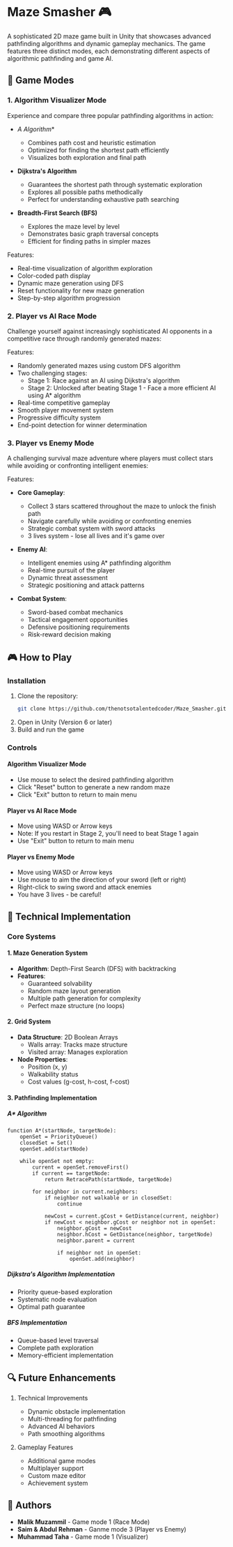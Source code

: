 # Maze Smasher 🎮

A sophisticated 2D maze game built in Unity that showcases advanced pathfinding algorithms and dynamic gameplay mechanics. The game features three distinct modes, each demonstrating different aspects of algorithmic pathfinding and game AI.

## 🎯 Game Modes

### 1. Algorithm Visualizer Mode
Experience and compare three popular pathfinding algorithms in action:

- **A* Algorithm**
  - Combines path cost and heuristic estimation
  - Optimized for finding the shortest path efficiently
  - Visualizes both exploration and final path
  
- **Dijkstra's Algorithm**
  - Guarantees the shortest path through systematic exploration
  - Explores all possible paths methodically
  - Perfect for understanding exhaustive path searching
  
- **Breadth-First Search (BFS)**
  - Explores the maze level by level
  - Demonstrates basic graph traversal concepts
  - Efficient for finding paths in simpler mazes

Features:
- Real-time visualization of algorithm exploration
- Color-coded path display
- Dynamic maze generation using DFS
- Reset functionality for new maze generation
- Step-by-step algorithm progression

### 2. Player vs AI Race Mode
Challenge yourself against increasingly sophisticated AI opponents in a competitive race through randomly generated mazes:

Features:
- Randomly generated mazes using custom DFS algorithm
- Two challenging stages:
  - Stage 1: Race against an AI using Dijkstra's algorithm
  - Stage 2: Unlocked after beating Stage 1 - Face a more efficient AI using A* algorithm
- Real-time competitive gameplay
- Smooth player movement system
- Progressive difficulty system
- End-point detection for winner determination

### 3. Player vs Enemy Mode
A challenging survival maze adventure where players must collect stars while avoiding or confronting intelligent enemies:

Features:
- **Core Gameplay**:
  - Collect 3 stars scattered throughout the maze to unlock the finish path
  - Navigate carefully while avoiding or confronting enemies
  - Strategic combat system with sword attacks
  - 3 lives system - lose all lives and it's game over

- **Enemy AI**:
  - Intelligent enemies using A* pathfinding algorithm
  - Real-time pursuit of the player
  - Dynamic threat assessment
  - Strategic positioning and attack patterns

- **Combat System**:
  - Sword-based combat mechanics
  - Tactical engagement opportunities
  - Defensive positioning requirements
  - Risk-reward decision making

## 🎮 How to Play

### Installation
1. Clone the repository:
   ```bash
   git clone https://github.com/thenotsotalentedcoder/Maze_Smasher.git
   ```
2. Open in Unity (Version 6 or later)
3. Build and run the game

### Controls

#### Algorithm Visualizer Mode
- Use mouse to select the desired pathfinding algorithm
- Click "Reset" button to generate a new random maze
- Click "Exit" button to return to main menu

#### Player vs AI Race Mode
- Move using WASD or Arrow keys
- Note: If you restart in Stage 2, you'll need to beat Stage 1 again
- Use "Exit" button to return to main menu

#### Player vs Enemy Mode
- Move using WASD or Arrow keys
- Use mouse to aim the direction of your sword (left or right)
- Right-click to swing sword and attack enemies
- You have 3 lives - be careful!

## 🔧 Technical Implementation

### Core Systems

#### 1. Maze Generation System
- **Algorithm**: Depth-First Search (DFS) with backtracking
- **Features**:
  - Guaranteed solvability
  - Random maze layout generation
  - Multiple path generation for complexity
  - Perfect maze structure (no loops)

#### 2. Grid System
- **Data Structure**: 2D Boolean Arrays
  - Walls array: Tracks maze structure
  - Visited array: Manages exploration
- **Node Properties**:
  - Position (x, y)
  - Walkability status
  - Cost values (g-cost, h-cost, f-cost)

#### 3. Pathfinding Implementation

##### A* Algorithm
```pseudocode
function A*(startNode, targetNode):
    openSet = PriorityQueue()
    closedSet = Set()
    openSet.add(startNode)
    
    while openSet not empty:
        current = openSet.removeFirst()
        if current == targetNode:
            return RetracePath(startNode, targetNode)
            
        for neighbor in current.neighbors:
            if neighbor not walkable or in closedSet:
                continue
                
            newCost = current.gCost + GetDistance(current, neighbor)
            if newCost < neighbor.gCost or neighbor not in openSet:
                neighbor.gCost = newCost
                neighbor.hCost = GetDistance(neighbor, targetNode)
                neighbor.parent = current
                
                if neighbor not in openSet:
                    openSet.add(neighbor)
```

##### Dijkstra's Algorithm Implementation
- Priority queue-based exploration
- Systematic node evaluation
- Optimal path guarantee

##### BFS Implementation
- Queue-based level traversal
- Complete path exploration
- Memory-efficient implementation

## 🔍 Future Enhancements

1. Technical Improvements
   - Dynamic obstacle implementation
   - Multi-threading for pathfinding
   - Advanced AI behaviors
   - Path smoothing algorithms

2. Gameplay Features
   - Additional game modes
   - Multiplayer support
   - Custom maze editor
   - Achievement system


## 👥 Authors

- **Malik Muzammil** - Game mode 1 (Race Mode)
- **Saim & Abdul Rehman** - Ganme mode 3 (Player vs Enemy)
- **Muhammad Taha** - Game mode 1 (Visualizer)
